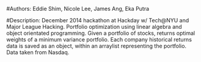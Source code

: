 
#Authors:
Eddie Shim,
Nicole Lee,
James Ang,
Eka Putra

#Description:
December 2014 hackathon at Hackday w/ Tech@NYU and Major League Hacking. Portfolio optimization using linear algebra and object orientated programming. Given a portfolio of stocks, returns optimal weights of a minimum variance portfolio. Each company historical returns data is saved as an object, within an arraylist representing the portfolio. Data taken from Nasdaq.

